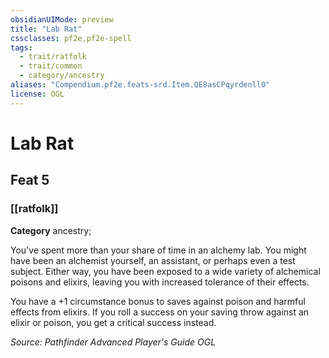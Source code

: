 ```yaml
---
obsidianUIMode: preview
title: "Lab Rat"
cssclasses: pf2e,pf2e-spell
tags:
  - trait/ratfolk
  - trait/common
  - category/ancestry
aliases: "Compendium.pf2e.feats-srd.Item.QE8asCPqyrdenll0"
license: OGL
---
```

# Lab Rat
## Feat 5
### [[ratfolk]]

**Category** ancestry; 




You've spent more than your share of time in an alchemy lab. You might have been an alchemist yourself, an assistant, or perhaps even a test subject. Either way, you have been exposed to a wide variety of alchemical poisons and elixirs, leaving you with increased tolerance of their effects.

You have a +1 circumstance bonus to saves against poison and harmful effects from elixirs. If you roll a success on your saving throw against an elixir or poison, you get a critical success instead.

*Source: Pathfinder Advanced Player's Guide*
*OGL*